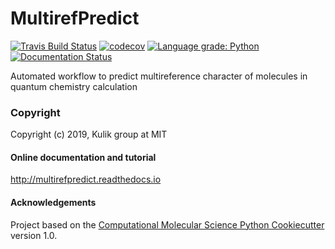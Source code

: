 MultirefPredict
==============================
[//]: # (Badges)
[![Travis Build Status](https://travis-ci.org/hjkgrp/MultirefPredict.png)](https://travis-ci.org/hjkgrp/MultirefPredict)
[![codecov](https://codecov.io/gh/hjkgrp/MultirefPredict/branch/master/graph/badge.svg)](https://codecov.io/gh/hjkgrp/MultirefPredict/branch/master)
[![Language grade: Python](https://img.shields.io/lgtm/grade/python/g/hjkgrp/MultirefPredict.svg?logo=lgtm&logoWidth=18)](https://lgtm.com/projects/g/hjkgrp/MultirefPredict/context:python)
[![Documentation Status](https://readthedocs.org/projects/multirefpredict/badge/?version=latest)](https://multirefpredict.readthedocs.io/en/latest/?badge=latest)

Automated workflow to predict multireference character of molecules in quantum chemistry calculation

### Copyright

Copyright (c) 2019, Kulik group at MIT


#### Online documentation and tutorial
http://multirefpredict.readthedocs.io

#### Acknowledgements
 
Project based on the 
[Computational Molecular Science Python Cookiecutter](https://github.com/molssi/cookiecutter-cms) version 1.0.


